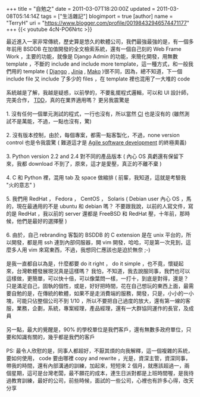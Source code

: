 +++
title = "自勉之"
date = 2011-03-07T18:20:00Z
updated = 2011-03-08T05:14:14Z
tags = ["生活雜記"]
blogimport = true 
[author]
	name = "TerryH"
	uri = "https://www.blogger.com/profile/00198432946574471177"
+++
{{< youtube 4cN-PO6Nrtc >}}

最近進入一家非常傳統，歷史算是悠久的軟體公司，我們最強最強的是，有一個多年前用 BSDDB 在加值開發的全文檢索系統，還有一個自己刻的 Web Frame Work ，主要的功能，就像是 Django Admin 的功能，來簡化開發，用無數 template ，不斷的 include and include more template，這一種方式，和一般我們用的 template  ( <a href="http://www.djangoproject.com/">Django</a> , <a href="http://jinja.pocoo.org/">Jinja</a> , <a href="http://www.makotemplates.org/">Mako</a> )很不同，因為，總不知道，下一個 include file 又 include 了多少的 files ，在 template 裡也混用了一大堆的 code<br /><br />系統越是了解，我越是疑惑，以前學的，不要亂擺程式邏輯，可以和 UI 設計師，完美合作， <a href="http://en.wikipedia.org/wiki/Test-driven_development">TDD</a>，真的在業界適用嗎？ 更另我震驚是<br /><br />1. 沒有任何一個單元測試的程式，一行也沒有，所以當然 <a href="http://en.wikipedia.org/wiki/Continuous_integration">CI</a> 也是沒有的 (雖然測試不是萬能，不過，一點也沒有，驚)<br /><br />2. 沒有版本控制，由於，每個專案，都需一點客製化，不過，none version control 也是令我震驚  ( 難道這才是 <a href="http://en.wikipedia.org/wiki/Agile_software_development">Agile software development</a> 的終極奧義)<br /><br />3. Python version 2.2 and 2.4 對不同的產品版本 ( 內心 OS 真虧還有保留下來，我都 download 不到了，原來，這才是愛壓，真正的不離不棄 )<br /><br />4. C 和 Python 裡，混用 tab 及 space 做縮排 ( 前輩，我知道，這就是考驗我 "火的意志" )<br /><br />5. 我們用 RedHat ， Fedora ， CentOS ， Solaris  ( Debian user 內心 OS ，馬的，現在最通用的不是 ubuntu 和 debian 嗎？ 不要跟我說，以前的人寫文件，寫的是 RedHat ，我以前的 server 還都是 FreeBSD 和 RedHat 壓，十年前，那時候，他們是最好的選擇壓 )<br /><br />6. 由於，自己 rebranding 客製的 BSDDB 的 C extension 是在 unix 平台的，所以開發，都是用 ssh 連到內部伺服器，開 vim 開發，哈哈，可是第一次見到，這麼多人用 vim 來寫東西，不過，我想同仁應該也是迫於無奈 ;-)<br /><br />是我一直都自以為是，什麼都要 do it right ， do it simple ，也不竟，懷疑起來，台灣軟體發展現況真是這樣嗎？ 我怕，不知道，我去說服同事，我們也可以這樣做，更簡單，可以快十倍，可以像葉問一樣，一打十，到底是對得，還是？ 只是滿足自己，固執的個性，或是，好好把時間，花在自己想玩的東西上面，最需要自勉的是，在傳統的軟體，如果不是走消費端的服務，開發，只是，小小的一小塊，可能只佔整個公司不到 1/10 ，所以不要把自己過度的放大，還有第一線的客服，業務，企劃，系統，專案經理，產品經理，還有一大群協同運作的長官，及成員<br /><br />另一點，最大的覺醒是，90% 的學校單位是我們客戶，還有無數多政府單位，只要和知識有關的，幾乎都是我們的客戶<br /><br />PS: 最令人欣慰的是，同事人都超好，不厭其煩的向我解釋，這一個複雜的系統，要如何使用， code 要由哪裡 copy and rewrite ，光是，資深主管，資深同事，帶我的時間，還有內部溝通的訓練，加起來，短短來 2 個月，就應該超過一，兩個星期，這可是台灣老闆，最不願花的成本，連生日派對都是上班時間喔，是我待過教育訓練，最好的公司，前些時候，面試的一些公司，心裡也有許多心得，改天分享

